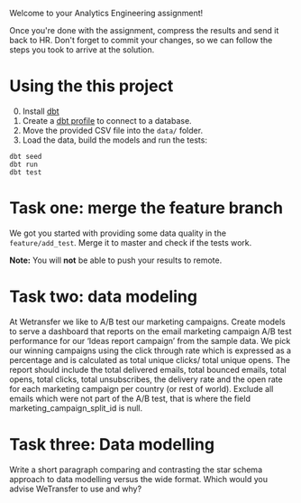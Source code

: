 Welcome to your Analytics Engineering assignment!

Once you're done with the assignment, compress the results and send it back to HR. Don't forget to commit your changes,
so we can follow the steps you took to arrive at the solution.

# Using the this project

0. Install [dbt](https://docs.getdbt.com/dbt-cli/installation)
1. Create a [dbt profile](https://docs.getdbt.com/dbt-cli/configure-your-profile) to connect to a database.
2. Move the provided CSV file into the `data/` folder.
3. Load the data, build the models and run the tests:

```
dbt seed
dbt run
dbt test
```

# Task one: merge the feature branch

We got you started with providing some data quality in the `feature/add_test`. Merge it to master and check if the tests
work.

**Note:** You will **not** be able to push your results to remote.

# Task two: data modeling

At Wetransfer we like to A/B test our marketing campaigns. Create models to
serve a dashboard that reports on the email marketing campaign A/B test
performance for our ‘Ideas report campaign’ from the sample data.
We pick our winning campaigns using the click through rate which is expressed
as a percentage and is calculated as total unique clicks/ total unique opens.
The report should include the total delivered emails, total bounced emails,
total opens, total clicks, total unsubscribes, the delivery rate and the open
rate for each marketing campaign per country (or rest of world). Exclude all
emails which were not part of the A/B test, that is where the field
marketing_campaign_split_id is null.

# Task three: Data modelling

Write a short paragraph comparing and contrasting the star schema approach to data modelling versus the wide format.
Which would you advise WeTransfer to use and why?